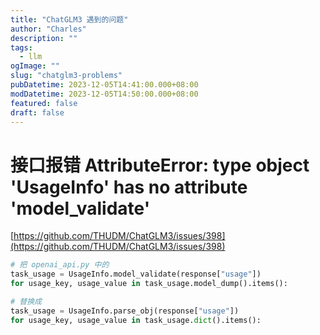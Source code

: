 ```yaml
---
title: "ChatGLM3 遇到的问题"
author: "Charles"
description: ""
tags:
  - llm
ogImage: ""
slug: "chatglm3-problems"
pubDatetime: 2023-12-05T14:41:00.000+08:00
modDatetime: 2023-12-05T14:50:00.000+08:00
featured: false
draft: false
---
```


# 接口报错 AttributeError: type object 'UsageInfo' has no attribute 'model_validate'

[https://github.com/THUDM/ChatGLM3/issues/398](https://github.com/THUDM/ChatGLM3/issues/398)

```python
# 把 openai_api.py 中的
task_usage = UsageInfo.model_validate(response["usage"])
for usage_key, usage_value in task_usage.model_dump().items():

# 替换成
task_usage = UsageInfo.parse_obj(response["usage"])
for usage_key, usage_value in task_usage.dict().items():
```
